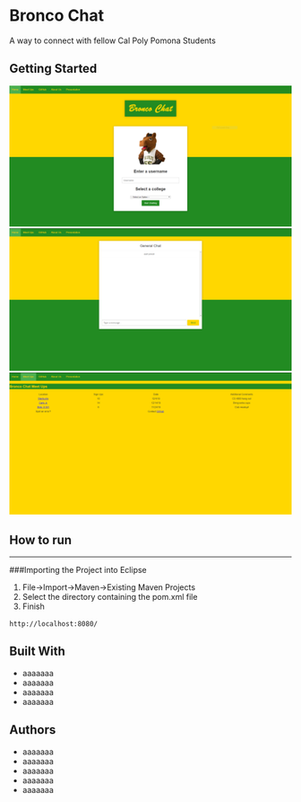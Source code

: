 # Bronco Chat

A way to connect with fellow Cal Poly Pomona Students

## Getting Started



![App Screenshot](images/Capture.PNG)
![App Screenshot](images/Capture2.PNG)
![App Screenshot](images/Capture3.png)

## How to run
----------------------------------
###Importing the Project into Eclipse

1. File->Import->Maven->Existing Maven Projects
2. Select the directory containing the pom.xml file
3. Finish

```
http://localhost:8080/
```

## Built With

* aaaaaaa
* aaaaaaa
* aaaaaaa
* aaaaaaa

## Authors

* aaaaaaa
* aaaaaaa
* aaaaaaa
* aaaaaaa
* aaaaaaa